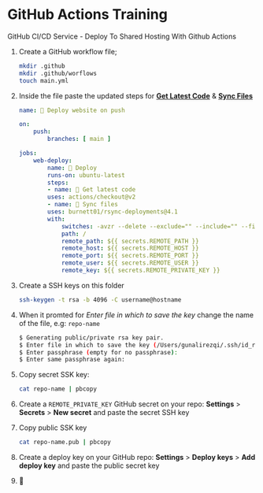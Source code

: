 # GitHub Actions Training

GitHub CI/CD Service - Deploy To Shared Hosting With Github Actions

1. Create a GitHub workflow file;

   ```sh
   mkdir .github
   mkdir .github/worflows
   touch main.yml
   ```

2. Inside the file paste the updated steps for **[Get Latest Code](https://github.com/actions/checkout)** & **[Sync Files](https://github.com/marketplace/actions/rsync-deployments-action)**

   ```yml
   name: 🚀 Deploy website on push

   on:
       push:
           branches: [ main ]

   jobs:
       web-deploy:
           name: 🎉 Deploy
           runs-on: ubuntu-latest
           steps:
           - name: 🚚 Get latest code
           uses: actions/checkout@v2
           - name: 📂 Sync files
           uses: burnett01/rsync-deployments@4.1
           with:
               switches: -avzr --delete --exclude="" --include="" --filter=""
               path: /
               remote_path: ${{ secrets.REMOTE_PATH }}
               remote_host: ${{ secrets.REMOTE_HOST }}
               remote_port: ${{ secrets.REMOTE_PORT }}
               remote_user: ${{ secrets.REMOTE_USER }}
               remote_key: ${{ secrets.REMOTE_PRIVATE_KEY }}
   ```

3. Create a SSH keys on this folder

   ```sh
   ssh-keygen -t rsa -b 4096 -C username@hostname
   ```

4. When it promted for _Enter file in which to save the key_ change the name of the file, e.g: `repo-name`

   ```sh
   $ Generating public/private rsa key pair.
   $ Enter file in which to save the key (/Users/gunalirezqi/.ssh/id_rsa): repo-name
   $ Enter passphrase (empty for no passphrase):
   $ Enter same passphrase again:
   ```

5. Copy secret SSK key:

   ```sh
   cat repo-name | pbcopy
   ```

6. Create a `REMOTE_PRIVATE_KEY` GitHub secret on your repo: **Settings** > **Secrets** > **New secret** and paste the secret SSH key

7. Copy public SSK key
   ```sh
   cat repo-name.pub | pbcopy
   ```
8. Create a deploy key on your GitHub repo: **Settings** > **Deploy keys** > **Add deploy key** and paste the public secret key

9. 🚀
